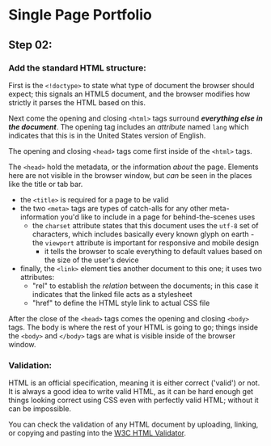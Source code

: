 # Single Page Portfolio

## Step 02: 

### Add the standard HTML structure:

First is the `<!doctype>` to state what type of document the browser
should expect; this signals an HTML5 document, and the browser modifies
how strictly it parses the HTML based on this.

Next come the opening and closing `<html>` tags surround ***everything
else in the document***. The opening tag includes an _attribute_ named
  `lang` which indicates that this is in the United States version of
  English.

The opening and closing `<head>` tags come first inside of the `<html>`
tags. 

The `<head>` hold the metadata, or the information *about* the page.
Elements here are not visible in the browser window, but *can* be seen in
the places like the title or tab bar.

- the `<title>` is required for a page to be valid
- the two `<meta>` tags are types of catch-alls for any other
  meta-information you'd like to include in a page for behind-the-scenes
  uses 
  - the `charset` attribute states that this document uses the `utf-8` set
    of characters, which includes basically every known glyph on earth -
    the `viewport` attribute is important for responsive and mobile design
    - it tells the browser to scale everything to default values based on
    the size of the user's device
- finally, the `<link>` element ties another document to this one; it uses
  two attributes:
  - "rel" to establish the *relation* between the documents; in this case
    it indicates that the linked file acts as a stylesheet
  - "href" to define the HTML style link to actual CSS file


After the close of the `<head>` tags comes the opening and closing
`<body>` tags. The body is where the rest of your HTML is going to go;
things inside the `<body>` and `</body>` tags are what is visible inside
of the browser window.


### Validation:

HTML is an official specification, meaning it is either correct ('valid')
or not. It is always a good idea to write valid HTML, as it can be hard
enough get things looking correct using CSS even with perfectly valid
HTML; without it can be impossible.

You can check the validation of any HTML document by uploading, linking,
or copying and pasting into the [W3C HTML Validator](https://validator.w3.org/).
